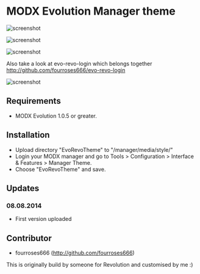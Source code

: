 MODX Evolution Manager theme
============================

![screenshot](https://raw.github.com/fourroses666/evo-revo-theme/master/screendump1.jpg)

![screenshot](https://raw.github.com/fourroses666/evo-revo-theme/master/screendump2.jpg)

![screenshot](https://raw.github.com/fourroses666/evo-revo-theme/master/screendump3.jpg)

Also take a look at evo-revo-login which belongs together 
http://github.com/fourroses666/evo-revo-login

![screenshot](https://raw.github.com/fourroses666/evo-revo-theme/master/screenshot.png)

## Requirements

 * MODX Evolution 1.0.5 or greater.

## Installation

 * Upload directory "EvoRevoTheme" to "/manager/media/style/"
 * Login your MODX manager and go to Tools > Configuration > Interface & Features > Manager Theme. 
 * Choose "EvoRevoTheme" and save.
 
## Updates
 
### 08.08.2014

 * First version uploaded

## Contributor

 * fourroses666 (http://github.com/fourroses666)


This is originally build by someone for Revolution and customised by me :)
